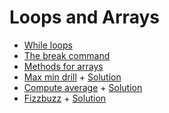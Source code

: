 # Loops and Arrays


<ul>
	<li><a href="https://developer.mozilla.org/en-US/docs/Web/JavaScript/Reference/Statements/while">While loops</a></li>
	<li><a href="https://developer.mozilla.org/en-US/docs/Web/JavaScript/Reference/Statements/break">The break command</a></li>
	<li><a href="https://developer.mozilla.org/en-US/docs/Web/JavaScript/Reference/Global_Objects/Array#Methods">Methods for arrays</a></li>
	<li><a href="https://courses.thinkful.com/fewd-001v6/project/2.4.3">Max min drill</a> + <a href="https://jsbin.com/topugu/edit?js,console">Solution</a></li>
	<li><a href="https://courses.thinkful.com/fewd-001v6/project/2.4.3">Compute average</a> + <a href="https://jsbin.com/qikano/edit?js,console">Solution</a></li>
    <li><a href="https://en.wikipedia.org/wiki/Fizz_buzz">Fizzbuzz</a> + <a href="https://jsbin.com/zecuko/edit?js,console">Solution</a></li>

</ul>